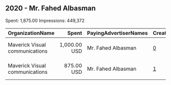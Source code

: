 ## 2020 - Mr. Fahed Albasman 
Spent: 1,875.00
Impressions: 449,372

|OrganizationName|Spent|PayingAdvertiserNames|CreativeUrls|Impressions|Genders|AgeBrackets|CountryCodes|BillingAddresses|CandidateBallotInformation|
|:---|---:|:---|:---|---:|:---|:---|:---|:---|:---|
|Maverick Visual communications|1,000.00 USD|Mr. Fahed Albasman|[0](https://www.snap.com/political-ads/asset/f0cc01349b6cb7b3aa538883890c387002e6188fa651aacd34a8fc10b28d9d8f?mediaType=mp4)|385,694||18+|kuwait|"Kuwait, Sharq, Khalid ibn alwaleed street,sharq,+965,KW"|Fahed Al Basman|
|Maverick Visual communications|875.00 USD|Mr. Fahed Albasman|[1](https://www.snap.com/political-ads/asset/4615a78cde81fbf1946ae107ec04fe465cb74b88272d9faea9bd763494a77dba?mediaType=mp4)|63,678||21+|kuwait|"Kuwait, Sharq, Khalid ibn alwaleed street,sharq,+965,KW"|Fahed Albasman|
